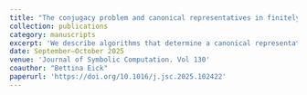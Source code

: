 ```yaml
---
title: "The conjugacy problem and canonical representatives in finitely generated nilpotent groups"
collection: publications
category: manuscripts
excerpt: 'We describe algorithms that determine a canonical representative of a conjugacy class of elements, lists and subgroups in finitely generated nilpotent groups. The algorithms thus solve the associated conjugacy problems. They additionally compute the corresponding centralizers or normalizers, respectively.'
date: September–October 2025
venue: 'Journal of Symbolic Computation. Vol 130'
coauthor: "Bettina Eick"
paperurl: 'https://doi.org/10.1016/j.jsc.2025.102422'
---
```


